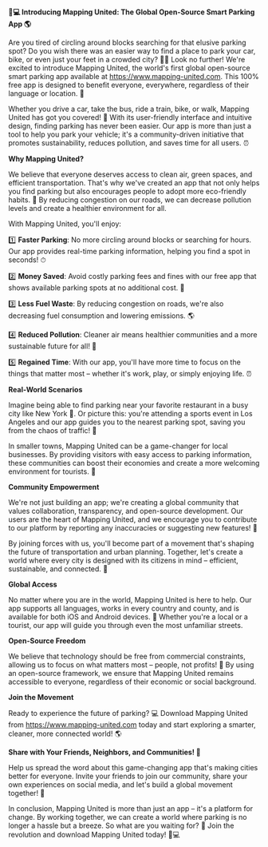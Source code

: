 **🚗💻 Introducing Mapping United: The Global Open-Source Smart Parking App 🌎**

Are you tired of circling around blocks searching for that elusive parking spot? Do you wish there was an easier way to find a place to park your car, bike, or even just your feet in a crowded city? 🚴‍♀️ Look no further! We're excited to introduce Mapping United, the world's first global open-source smart parking app available at https://www.mapping-united.com. This 100% free app is designed to benefit everyone, everywhere, regardless of their language or location. 💬

Whether you drive a car, take the bus, ride a train, bike, or walk, Mapping United has got you covered! 🚂 With its user-friendly interface and intuitive design, finding parking has never been easier. Our app is more than just a tool to help you park your vehicle; it's a community-driven initiative that promotes sustainability, reduces pollution, and saves time for all users. ⏰

**Why Mapping United?**

We believe that everyone deserves access to clean air, green spaces, and efficient transportation. That's why we've created an app that not only helps you find parking but also encourages people to adopt more eco-friendly habits. 🌿 By reducing congestion on our roads, we can decrease pollution levels and create a healthier environment for all.

With Mapping United, you'll enjoy:

1️⃣ **Faster Parking**: No more circling around blocks or searching for hours. Our app provides real-time parking information, helping you find a spot in seconds! ⏱

2️⃣ **Money Saved**: Avoid costly parking fees and fines with our free app that shows available parking spots at no additional cost. 💸

3️⃣ **Less Fuel Waste**: By reducing congestion on roads, we're also decreasing fuel consumption and lowering emissions. 🌎

4️⃣ **Reduced Pollution**: Cleaner air means healthier communities and a more sustainable future for all! 🌿

5️⃣ **Regained Time**: With our app, you'll have more time to focus on the things that matter most – whether it's work, play, or simply enjoying life. ⏰

**Real-World Scenarios**

Imagine being able to find parking near your favorite restaurant in a busy city like New York 🍴. Or picture this: you're attending a sports event in Los Angeles and our app guides you to the nearest parking spot, saving you from the chaos of traffic! 🏈

In smaller towns, Mapping United can be a game-changer for local businesses. By providing visitors with easy access to parking information, these communities can boost their economies and create a more welcoming environment for tourists. 🌆

**Community Empowerment**

We're not just building an app; we're creating a global community that values collaboration, transparency, and open-source development. Our users are the heart of Mapping United, and we encourage you to contribute to our platform by reporting any inaccuracies or suggesting new features! 💬

By joining forces with us, you'll become part of a movement that's shaping the future of transportation and urban planning. Together, let's create a world where every city is designed with its citizens in mind – efficient, sustainable, and connected. 🌈

**Global Access**

No matter where you are in the world, Mapping United is here to help. Our app supports all languages, works in every country and county, and is available for both iOS and Android devices. 📱 Whether you're a local or a tourist, our app will guide you through even the most unfamiliar streets.

**Open-Source Freedom**

We believe that technology should be free from commercial constraints, allowing us to focus on what matters most – people, not profits! 🌟 By using an open-source framework, we ensure that Mapping United remains accessible to everyone, regardless of their economic or social background. 

**Join the Movement**

Ready to experience the future of parking? 💻 Download Mapping United from https://www.mapping-united.com today and start exploring a smarter, cleaner, more connected world! 🌎

**Share with Your Friends, Neighbors, and Communities! 🤝**

Help us spread the word about this game-changing app that's making cities better for everyone. Invite your friends to join our community, share your own experiences on social media, and let's build a global movement together! 🌈

In conclusion, Mapping United is more than just an app – it's a platform for change. By working together, we can create a world where parking is no longer a hassle but a breeze. So what are you waiting for? 🚀 Join the revolution and download Mapping United today! 📱💻